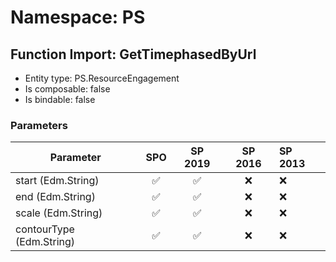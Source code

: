 # Namespace: PS

## Function Import: GetTimephasedByUrl

- Entity type: PS.ResourceEngagement
- Is composable: false
- Is bindable: false

### Parameters

Parameter | SPO | SP 2019 | SP 2016 | SP 2013
----------|:---:|:-------:|:-------:|:-------
start (Edm.String) | ✅ | ✅ | ❌ | ❌
end (Edm.String) | ✅ | ✅ | ❌ | ❌
scale (Edm.String) | ✅ | ✅ | ❌ | ❌
contourType (Edm.String) | ✅ | ✅ | ❌ | ❌
